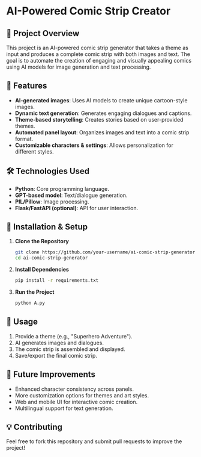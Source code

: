 # AI-Powered Comic Strip Creator

## 📌 Project Overview
This project is an AI-powered comic strip generator that takes a theme as input and produces a complete comic strip with both images and text. The goal is to automate the creation of engaging and visually appealing comics using AI models for image generation and text processing.

## 🚀 Features
- **AI-generated images**: Uses AI models to create unique cartoon-style images.
- **Dynamic text generation**: Generates engaging dialogues and captions.
- **Theme-based storytelling**: Creates stories based on user-provided themes.
- **Automated panel layout**: Organizes images and text into a comic strip format.
- **Customizable characters & settings**: Allows personalization for different styles.

## 🛠️ Technologies Used
- **Python**: Core programming language.
- **GPT-based model**: Text/dialogue generation.
- **PIL/Pillow**: Image processing. 
- **Flask/FastAPI (optional)**: API for user interaction.


## 🔧 Installation & Setup
1. **Clone the Repository**
   ```sh
   git clone https://github.com/your-username/ai-comic-strip-generator.git
   cd ai-comic-strip-generator
   ```
2. **Install Dependencies**
   ```sh
   pip install -r requirements.txt
   ```
3. **Run the Project**
   ```sh
   python A.py
   ```

## 📌 Usage
1. Provide a theme (e.g., "Superhero Adventure").
2. AI generates images and dialogues.
3. The comic strip is assembled and displayed.
4. Save/export the final comic strip.

## 🚀 Future Improvements
- Enhanced character consistency across panels.
- More customization options for themes and art styles.
- Web and mobile UI for interactive comic creation.
- Multilingual support for text generation.

## 💡 Contributing
Feel free to fork this repository and submit pull requests to improve the project!
